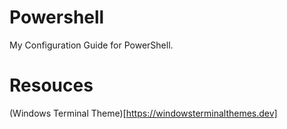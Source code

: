 # Powershell
My Configuration Guide for PowerShell.

# Resouces

(Windows Terminal Theme)[https://windowsterminalthemes.dev]
